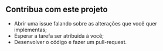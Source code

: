 ## Contribua com este projeto
- Abrir uma issue falando sobre as alterações que você quer implementas;
- Esperar a tarefa ser atribuida à você;
- Desenvolver o código e fazer um pull-request.